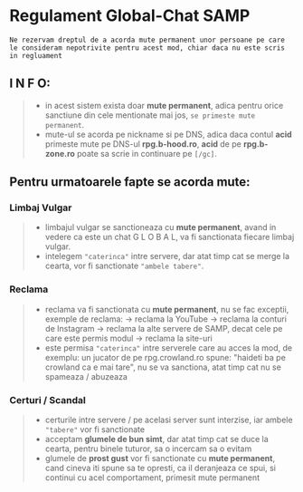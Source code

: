 # Regulament Global-Chat SAMP

`Ne rezervam dreptul de a acorda mute permanent unor persoane pe care le consideram nepotrivite pentru acest mod, chiar daca nu este scris in regluament`

## I N F O:
> - in acest sistem exista doar **mute permanent**, adica pentru orice sanctiune din cele mentionate mai jos, `se primeste mute permanent`.
> - mute-ul se acorda pe nickname si pe DNS, adica daca contul **acid** primeste mute pe DNS-ul **rpg.b-hood.ro**, **acid** de pe **rpg.b-zone.ro** poate sa scrie in continuare pe `[/gc]`.

## Pentru urmatoarele fapte se acorda mute:
### Limbaj Vulgar
> - limbajul vulgar se sanctioneaza cu **mute permanent**, avand in vedere ca este un chat G L O B A L, va fi sanctionata fiecare limbaj vulgar.
> - intelegem `"caterinca"` intre servere, dar atat timp cat se merge la cearta, vor fi sanctionate `"ambele tabere"`.

### Reclama
> - reclama va fi sanctionata cu **mute permanent**, nu se fac exceptii, exemple de reclama:
> -> reclama la  YouTube
> -> reclama la conturi de Instagram
> -> reclama la alte servere de SAMP, decat cele pe care este permis modul
> -> reclama la site-uri
> - este permisa `"caterinca"` intre serverele care au acces la mod, de exemplu: un jucator de pe rpg.crowland.ro spune: "haideti ba pe crowland ca e mai tare", nu se va sanctiona, atat timp cat nu se spameaza / abuzeaza

### Certuri / Scandal
> - certurile intre servere / pe acelasi server sunt interzise, iar ambele `"tabere"` vor fi sanctionate
> - acceptam **glumele de bun simt**, dar atat timp cat se duce la cearta, pentru binele tuturor, sa o incercam sa o evitam
> - glumele de **prost gust** vor fi sanctionate cu **mute permanent**, cand cineva iti spune sa te opresti, ca il deranjeaza ce spui, si continui cu acel comportament, primesit mute permanent

